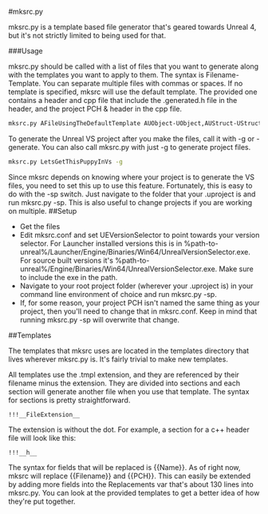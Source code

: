#mksrc.py

mksrc.py is a template based file generator that's geared towards Unreal 4, but it's not strictly limited to being used for that. 

###Usage

mksrc.py should be called with a list of files that you want to generate along with the templates you want to apply to them. The syntax is Filename-Template. You can separate multiple files with commas or spaces. If no template is specified, mksrc will use the default template. The provided one contains a header and cpp file that include the .generated.h file in the header, and the project PCH & header in the cpp file. 

```sh 
mksrc.py AFileUsingTheDefaultTemplate AUObject-UObject,AUStruct-UStruct
```

To generate the Unreal VS project after you make the files, call it with -g or -generate. You can also call mksrc.py with just -g to generate project files.

```sh
mksrc.py LetsGetThisPuppyInVs -g
```

Since mksrc depends on knowing where your project is to generate the VS files, you need to set this up to use this feature. Fortunately, this is easy to do with the -sp switch. Just navigate to the folder that your .uproject is and run mksrc.py -sp. This is also useful to change projects if you are working on multiple. 
##Setup

- Get the files
- Edit mksrc.conf and set UEVersionSelector to point towards your version selector. For Launcher installed versions this is in %path-to-unreal%/Launcher/Engine/Binaries/Win64/UnrealVersionSelector.exe. For source built versions it's %path-to-unreal%/Engine/Binaries/Win64/UnrealVersionSelector.exe. Make sure to include the exe in the path. 
- Navigate to your root project folder (wherever your .uproject is) in your command line environment of choice and run mksrc.py -sp.
- If, for some reason, your project PCH isn't named the same thing as your project, then you'll need to change that in mksrc.conf. Keep in mind that running mksrc.py -sp will overwrite that change. 

##Templates

The templates that mksrc uses are located in the templates directory that lives wherever mksrc.py is. It's fairly trivial to make new templates.

All templates use the .tmpl extension, and they are referenced by their filename minus the extension. They are divided into sections and each section will generate another file when you use that template. The syntax for sections is pretty straightforward. 

```
!!!__FileExtension__
```

The extension is without the dot. For example, a section for a c++ header file will look like this:

```
!!!__h__
```

The syntax for fields that will be replaced is {{Name}}. As of right now, mksrc will replace {{Filename}} and {{PCH}}. This can easily be extended by adding more fields into the Replacements var that's about 130 lines into mksrc.py. You can look at the provided templates to get a better idea of how they're put together. 

